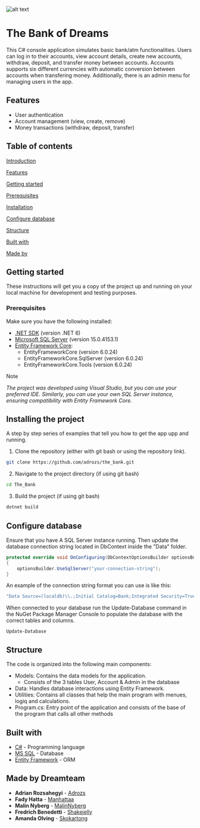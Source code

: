 ![alt text](https://banwo-ighodalo.com/assets/grey-matter/90f0860e3476ab3b271fd8d608253ef4.jpg)


# The Bank of Dreams

This C# console application simulates basic bank/atm functionalities. Users can log in to their accounts, view account details, create new accounts, withdraw, deposit, and transfer money between accounts. Accounts supports six different currencies with automatic conversion between accounts when transfering money. Additionally, there is an admin menu for managing users in the app.

## Features
* User authentication
* Account management (view, create, remove)
* Money transactions (withdraw, deposit, transfer)


## Table of contents
[Introduction](https://github.com/Adrozs/The_Bank/tree/master#the-bank-of-dreams)

[Features](https://github.com/Adrozs/The_Bank/tree/master#features)

[Getting started](https://github.com/Adrozs/The_Bank/tree/master#getting-started)

[Prerequisites](https://github.com/Adrozs/The_Bank/tree/master#prerequisites)

[Installation](https://github.com/Adrozs/The_Bank/tree/master#installing-the-project)

[Configure database](https://github.com/Adrozs/The_Bank/tree/master#configure-database)

[Structure](https://github.com/Adrozs/The_Bank/tree/master#structure)

[Built with](https://github.com/Adrozs/The_Bank/tree/master#built-with)

[Made by](https://github.com/Adrozs/The_Bank/tree/master#made-by-dreamteam)



## Getting started

These instructions will get you a copy of the project up and running on your local machine for development and testing purposes.

### Prerequisites

Make sure you have the following installed:

- [.NET SDK](https://dotnet.microsoft.com/download) (version .NET 6)
- [Microsoft SQL Server](https://www.microsoft.com/en-us/sql-server/sql-server-downloads) (version 15.0.4153.1)
- [Entity Framework Core](https://docs.microsoft.com/en-us/ef/core/):
  * EntityFrameworkCore (version 6.0.24)
  * EntityFrameworkCore.SqlServer (version 6.0.24)
  * EntityFrameworkCore.Tools (version 6.0.24)

> [!NOTE]
> _The project was developed using Visual Studio, but you can use your preferred IDE. Similarly, you can use your own SQL Server instance, ensuring compatibility with Entity Framework Core._


## Installing the project

A step by step series of examples that tell you how to get the app upp and running.

1. Clone the repository (either with git bash or using the repository link).

```bash
git clone https://github.com/adrozs/the_bank.git

```

2. Navigate to the project directory (if using git bash)

```bash
cd The_Bank
```

3. Build the project (if using git bash)

```bash
dotnet build
```

## Configure database

Ensure that you have A SQL Server instance running. Then update the database connection string located in DbContext inside the "Data" folder.

```csharp
protected override void OnConfiguring(DbContextOptionsBuilder optionsBuilder)
{
    optionsBuilder.UseSqlServer("your-connection-string");
}
```

An example of the connection string format you can use is like this:

```csharp
"Data Source=(localdb)\\.;Initial Catalog=Bank;Integrated Security=True;Pooling=False"
```


When connected to your database run the Update-Database command in the NuGet Package Manager Console to populate the database with the correct tables and columns.

```nuget
Update-Database
```

## Structure
The code is organized into the following main components:

* Models: Contains the data models for the application.
  * Consists of the 3 tables User, Account & Admin in the database
* Data: Handles database interactions using Entity Framework.
* Utilities: Contains all classes that help the main program with menues, logiq and calculations. 
* Program.cs: Entry point of the application and consists of the base of the program that calls all other methods 


## Built with

* [C#](http://www.dropwizard.io/1.0.2/docs/](https://learn.microsoft.com/en-us/dotnet/csharp/)) - Programming language
* [MS SQL](https://maven.apache.org/](https://learn.microsoft.com/en-us/sql/?view=sql-server-ver16)) - Database
* [Entity Framework](https://rometools.github.io/rome/](https://learn.microsoft.com/en-us/ef/)) - ORM


## Made by Dreamteam

* **Adrian Rozsahegyi** - [Adrozs](https://github.com/Adrozs)
* **Fady Hatta** - [Manhattaa](https://github.com/Manhattaa)
* **Malin Nyberg** - [MalinNyberg](https://github.com/Adrozs](https://github.com/MalinNyberg))
* **Fredrich Benedetti** - [Shakejelly](https://github.com/Adrozs](https://github.com/Shakejelly))
* **Amanda Olving** - [Skokartong](https://github.com/Skokartong)
